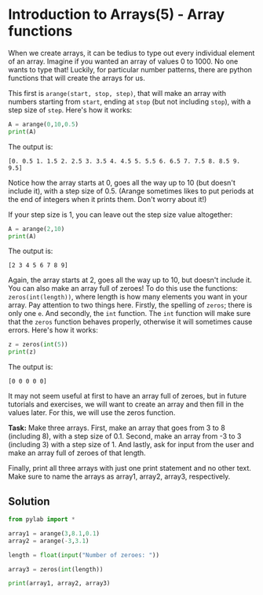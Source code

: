 # Introduction to Arrays(5) - Array functions

When we create arrays, it can be tedius to type out every individual element of an array. Imagine if you wanted an array of values 0 to 1000. No one wants to type that! Luckily, for particular number patterns, there are python functions that will create the arrays for us.

This first is `arange(start, stop, step)`, that will make an array with numbers starting from `start`, ending at `stop` (but not including `stop`), with a step size of `step`. Here's how it works:

```python
A = arange(0,10,0.5)
print(A)
```
The output is:

```
[0. 0.5 1. 1.5 2. 2.5 3. 3.5 4. 4.5 5. 5.5 6. 6.5 7. 7.5 8. 8.5 9. 9.5]
```

Notice how the array starts at 0, goes all the way up to 10 (but doesn't include it), with a step size of 0.5. (Arange sometimes likes to put periods at the end of integers when it prints them. Don't worry about it!)

If your step size is 1, you can leave out the step size value altogether:

```python
A = arange(2,10)
print(A)
```
The output is:

```
[2 3 4 5 6 7 8 9]
```
Again, the array starts at 2, goes all the way up to 10, but doesn't include it. You can also make an array full of zeroes! To do this use the functions: `zeros(int(length))`, where length is how many elements you want in your array. Pay attention to two things here. Firstly, the spelling of `zeros`; there is only one `e`. And secondly, the `int` function. The `int` function will make sure that the `zeros` function behaves properly, otherwise it will sometimes cause errors. Here's how it works:

```python
z = zeros(int(5))
print(z)
```
The output is:

```
[0 0 0 0 0]
```

It may not seem useful at first to have an array full of zeroes, but in future tutorials and exercises, we will want to create an array and then fill in the values later. For this, we will use the zeros function.


**Task:** Make three arrays. First, make an array that goes from 3 to 8 (including 8), with a step size of 0.1. Second, make an array from -3 to 3 (including 3) with a step size of 1. And lastly, ask for input from the user and make an array full of zeroes of that length.

Finally, print all three arrays with just one print statement and no other text. Make sure to name the arrays as array1, array2, array3, respectively.

## Solution
```python
from pylab import *

array1 = arange(3,8.1,0.1)
array2 = arange(-3,3.1)

length = float(input("Number of zeroes: "))

array3 = zeros(int(length))

print(array1, array2, array3)

```

